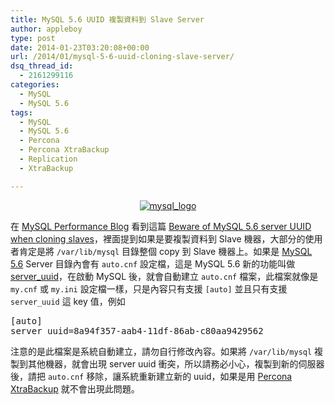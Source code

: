 ```yaml
---
title: MySQL 5.6 UUID 複製資料到 Slave Server
author: appleboy
type: post
date: 2014-01-23T03:20:08+00:00
url: /2014/01/mysql-5-6-uuid-cloning-slave-server/
dsq_thread_id:
  - 2161299116
categories:
  - MySQL
  - MySQL 5.6
tags:
  - MySQL
  - MySQL 5.6
  - Percona
  - Percona XtraBackup
  - Replication
  - XtraBackup

---
```

<div style="margin:0 auto; text-align:center">
  <a href="https://www.flickr.com/photos/appleboy/8171305355/" title="mysql_logo by appleboy46, on Flickr"><img src="https://i1.wp.com/farm9.staticflickr.com/8488/8171305355_7fb578fdc9.jpg?w=300&#038;ssl=1" alt="mysql_logo" data-recalc-dims="1" /></a>
</div>

在 [MySQL Performance Blog][1] 看到這篇 [Beware of MySQL 5.6 server UUID when cloning slaves][2]，裡面提到如果是要複製資料到 Slave 機器，大部分的使用者肯定是將 `/var/lib/mysql` 目錄整個 copy 到 Slave 機器上。如果是 [MySQL 5.6][3] Server 目錄內會有 `auto.cnf` 設定檔，這是 MySQL 5.6 新的功能叫做 [server_uuid][4]，在啟動 MySQL 後，就會自動建立 `auto.cnf` 檔案，此檔案就像是 `my.cnf` 或 `my.ini` 設定檔一樣，只是內容只有支援 `[auto]` 並且只有支援 `server_uuid` 這 key 值，例如

<!--more-->

<div>
  <pre class="brush: bash; title: ; notranslate" title="">[auto]
server_uuid=8a94f357-aab4-11df-86ab-c80aa9429562</pre>
</div>

注意的是此檔案是系統自動建立，請勿自行修改內容。如果將 `/var/lib/mysql` 複製到其他機器，就會出現 server uuid 衝突，所以請務必小心，複製到新的伺服器後，請把 `auto.cnf` 移除，讓系統重新建立新的 uuid，如果是用 [Percona XtraBackup][5] 就不會出現此問題。

 [1]: http://www.mysqlperformanceblog.com/
 [2]: http://www.mysqlperformanceblog.com/2014/01/21/beware-mysql-5-6-server-uuid-cloning-slaves/
 [3]: http://dev.mysql.com/tech-resources/articles/whats-new-in-mysql-5.6.html
 [4]: http://dev.mysql.com/doc/refman/5.6/en/replication-options.html#sysvar_server_uuid
 [5]: http://www.percona.com/software/percona-xtrabackup